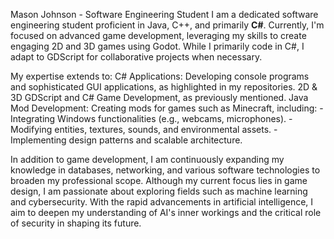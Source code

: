 Mason Johnson - Software Engineering Student
I am a dedicated software engineering student proficient in Java, C++, and primarily **C#**. 
Currently, I'm focused on advanced game development, leveraging my skills to create engaging 2D and 3D games using Godot. 
While I primarily code in C#, I adapt to GDScript for collaborative projects when necessary.

My expertise extends to:
C# Applications: Developing console programs and sophisticated GUI applications, as highlighted in my repositories.
2D & 3D GDScript and C# Game Development, as previously mentioned.
Java Mod Development: Creating mods for games such as Minecraft, including:
  -Integrating Windows functionalities (e.g., webcams, microphones).
  -Modifying entities, textures, sounds, and environmental assets.
  -Implementing design patterns and scalable architecture.
  
In addition to game development, I am continuously expanding my knowledge in databases, networking, and various software technologies to broaden my professional scope.
Although my current focus lies in game design, I am passionate about exploring fields such as machine learning and cybersecurity. 
With the rapid advancements in artificial intelligence, I aim to deepen my understanding of AI's inner workings and the critical role of security in shaping its future.
